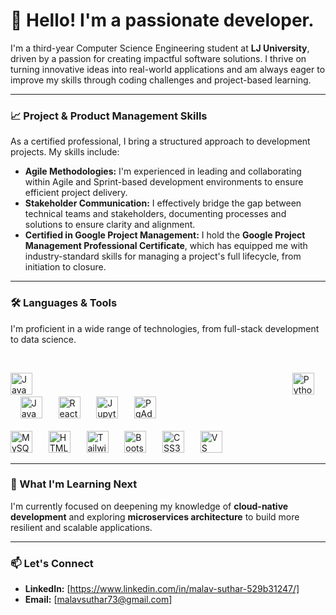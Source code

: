 # 👋 Hello! I'm a passionate developer.

I'm a third-year Computer Science Engineering student at **LJ University**, driven by a passion for creating impactful software solutions. I thrive on turning innovative ideas into real-world applications and am always eager to improve my skills through coding challenges and project-based learning.

---

### 📈 Project & Product Management Skills

As a certified professional, I bring a structured approach to development projects. My skills include:
* **Agile Methodologies:** I'm experienced in leading and collaborating within Agile and Sprint-based development environments to ensure efficient project delivery.
* **Stakeholder Communication:** I effectively bridge the gap between technical teams and stakeholders, documenting processes and solutions to ensure clarity and alignment.
* **Certified in Google Project Management:** I hold the **Google Project Management Professional Certificate**, which has equipped me with industry-standard skills for managing a project's full lifecycle, from initiation to closure.

---

### 🛠️ Languages & Tools

I'm proficient in a wide range of technologies, from full-stack development to data science.

<br>


<img src="https://img.shields.io/badge/-Java-007396?logo=java&logoColor=white" alt="Java" height="35" style="margin-right: 400px;">&nbsp;&nbsp;&nbsp;&nbsp;<img src="https://img.shields.io/badge/-Python-3776AB?logo=python&logoColor=white" alt="Python" height="35" style="margin-right: 10px;">&nbsp;&nbsp;&nbsp;&nbsp;<img src="https://img.shields.io/badge/-JavaScript-F7DF1E?logo=javascript&logoColor=black" alt="JavaScript" height="35" style="margin-right: 10px;">&nbsp;&nbsp;&nbsp;&nbsp;<img src="https://img.shields.io/badge/-React-61DAFB?logo=react&logoColor=black" alt="React" height="35" style="margin-right: 10px;">&nbsp;&nbsp;&nbsp;&nbsp;<img src="https://img.shields.io/badge/-Jupyter-F37626?logo=jupyter&logoColor=white" alt="Jupyter Notebook" height="35" style="margin-right: 10px;">&nbsp;&nbsp;&nbsp;&nbsp;<img src="https://img.shields.io/badge/-PgAdmin-316192?logo=postgresql&logoColor=white" alt="PgAdmin" height="35" style="margin-right: 10px;"><br><br><img src="https://img.shields.io/badge/-MySQL-4479A1?logo=mysql&logoColor=white" alt="MySQL" height="35" style="margin-right: 10px;">&nbsp;&nbsp;&nbsp;&nbsp;<img src="https://img.shields.io/badge/-HTML5-E34F26?logo=html5&logoColor=white" alt="HTML5" height="35" style="margin-right: 10px;">&nbsp;&nbsp;&nbsp;&nbsp;<img src="https://img.shields.io/badge/-Tailwind%20CSS-06B6D4?logo=tailwindcss&logoColor=white" alt="Tailwind CSS" height="35" style="margin-right: 10px;">&nbsp;&nbsp;&nbsp;&nbsp;<img src="https://img.shields.io/badge/-Bootstrap-7952B3?logo=bootstrap&logoColor=white" alt="Bootstrap" height="35" style="margin-right: 10px;">&nbsp;&nbsp;&nbsp;&nbsp;<img src="https://img.shields.io/badge/-CSS3-1572B6?logo=css3&logoColor=white" alt="CSS3" height="35" style="margin-right: 10px;">&nbsp;&nbsp;&nbsp;&nbsp;<img src="https://img.shields.io/badge/-VS%20Code-007ACC?logo=visual-studio-code&logoColor=white" alt="VS Code" height="35" style="margin-right: 10px;">

---

### 🌱 What I'm Learning Next

I'm currently focused on deepening my knowledge of **cloud-native development** and exploring **microservices architecture** to build more resilient and scalable applications.

---

### 📫 Let's Connect

* **LinkedIn:** [https://www.linkedin.com/in/malav-suthar-529b31247/]
* **Email:** [malavsuthar73@gmail.com]
